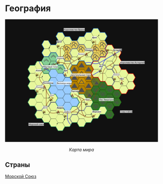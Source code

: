 # География

![Карта мира](the-shard.png)

*<center>Карта мира</center>*

## Страны

[Морской Союз](sea-union)
